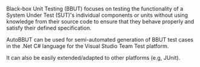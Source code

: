 Black-box Unit Testing (BBUT) focuses on testing the functionality of a System Under Test (SUT)'s individual components or units without using knowledge from their source code to ensure that they behave properly and satisfy their defined specification.

AutoBBUT can be used for semi-automated generation of BBUT test cases in the .Net C# language for the Visual Studio Team Test platform.

It can also be easily extended/adapted to other platforms (e.g, JUnit).
